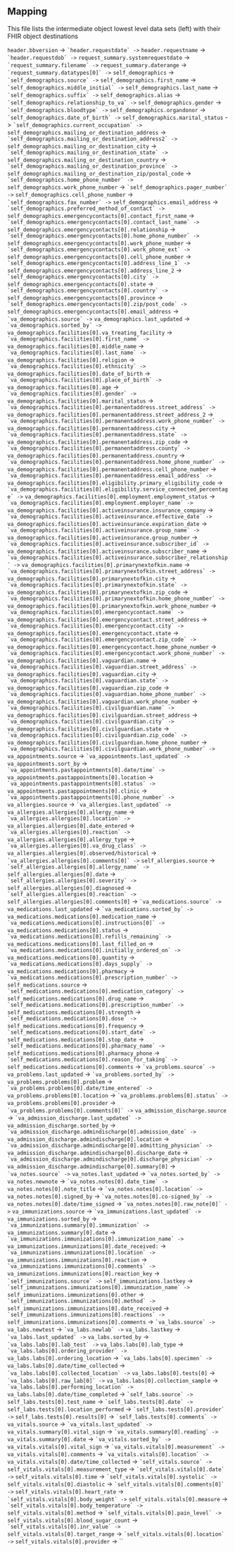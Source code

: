 ## Mapping

This file lists the intermediate object lowest level data sets (left) with their FHIR object destinations

`header.bbversion` -> ``
`header.requestdate` -> ``
`header.requestname` -> ``
`header.requestdob` -> ``
`request_summary.systemrequestdate` -> ``
`request_summary.filename` -> ``
`request_summary.daterange` -> ``
`request_summary.datatypes[0]` -> ``
`self_demographics` -> ``
`self_demographics.source` -> ``
`self_demographics.first_name` -> ``
`self_demographics.middle_initial` -> ``
`self_demographics.last_name` -> ``
`self_demographics.suffix` -> ``
`self_demographics.alias` -> ``
`self_demographics.relationship_to_va` -> ``
`self_demographics.gender` -> ``
`self_demographics.bloodtype` -> ``
`self_demographics.organdonor` -> ``
`self_demographics.date_of_birth` -> ``
`self_demographics.marital_status` -> ``
`self_demographics.current_occupation` -> ``
`self_demographics.mailing_or_destination_address` -> ``
`self_demographics.mailing_or_destination_address2` -> ``
`self_demographics.mailing_or_destination_city` -> ``
`self_demographics.mailing_or_destination_state` -> ``
`self_demographics.mailing_or_destination_country` -> ``
`self_demographics.mailing_or_destination_province` -> ``
`self_demographics.mailing_or_destination_zip/postal_code` -> ``
`self_demographics.home_phone_number` -> ``
`self_demographics.work_phone_number` -> ``
`self_demographics.pager_number` -> ``
`self_demographics.cell_phone_number` -> ``
`self_demographics.fax_number` -> ``
`self_demographics.email_address` -> ``
`self_demographics.preferred_method_of_contact` -> ``
`self_demographics.emergencycontacts[0].contact_first_name` -> ``
`self_demographics.emergencycontacts[0].contact_last_name` -> ``
`self_demographics.emergencycontacts[0].relationship` -> ``
`self_demographics.emergencycontacts[0].home_phone_number` -> ``
`self_demographics.emergencycontacts[0].work_phone_number` -> ``
`self_demographics.emergencycontacts[0].work_phone_ext` -> ``
`self_demographics.emergencycontacts[0].cell_phone_number` -> ``
`self_demographics.emergencycontacts[0].address_line_1` -> ``
`self_demographics.emergencycontacts[0].address_line_2` -> ``
`self_demographics.emergencycontacts[0].city` -> ``
`self_demographics.emergencycontacts[0].state` -> ``
`self_demographics.emergencycontacts[0].country` -> ``
`self_demographics.emergencycontacts[0].province` -> ``
`self_demographics.emergencycontacts[0].zip/post_code` -> ``
`self_demographics.emergencycontacts[0].email_address` -> ``
`va_demographics.source` -> ``
`va_demographics.last_updated` -> ``
`va_demographics.sorted_by` -> ``
`va_demographics.facilities[0].va_treating_facility` -> ``
`va_demographics.facilities[0].first_name` -> ``
`va_demographics.facilities[0].middle_name` -> ``
`va_demographics.facilities[0].last_name` -> ``
`va_demographics.facilities[0].religion` -> ``
`va_demographics.facilities[0].ethnicity` -> ``
`va_demographics.facilities[0].date_of_birth` -> ``
`va_demographics.facilities[0].place_of_birth` -> ``
`va_demographics.facilities[0].age` -> ``
`va_demographics.facilities[0].gender` -> ``
`va_demographics.facilities[0].marital_status` -> ``
`va_demographics.facilities[0].permanentaddress.street_address` -> ``
`va_demographics.facilities[0].permanentaddress.street_address_2` -> ``
`va_demographics.facilities[0].permanentaddress.work_phone_number` -> ``
`va_demographics.facilities[0].permanentaddress.city` -> ``
`va_demographics.facilities[0].permanentaddress.state` -> ``
`va_demographics.facilities[0].permanentaddress.zip_code` -> ``
`va_demographics.facilities[0].permanentaddress.county` -> ``
`va_demographics.facilities[0].permanentaddress.country` -> ``
`va_demographics.facilities[0].permanentaddress.home_phone_number` -> ``
`va_demographics.facilities[0].permanentaddress.cell_phone_number` -> ``
`va_demographics.facilities[0].permanentaddress.email_address` -> ``
`va_demographics.facilities[0].eligibility.primary_eligibility_code` -> ``
`va_demographics.facilities[0].eligibility.service_connected_percentage` -> ``
`va_demographics.facilities[0].employment.employment_status` -> ``
`va_demographics.facilities[0].employment.employer_name` -> ``
`va_demographics.facilities[0].activeinsurance.insurance_company` -> ``
`va_demographics.facilities[0].activeinsurance.effective_date` -> ``
`va_demographics.facilities[0].activeinsurance.expiration_date` -> ``
`va_demographics.facilities[0].activeinsurance.group_name` -> ``
`va_demographics.facilities[0].activeinsurance.group_number` -> ``
`va_demographics.facilities[0].activeinsurance.subscriber_id` -> ``
`va_demographics.facilities[0].activeinsurance.subscriber_name` -> ``
`va_demographics.facilities[0].activeinsurance.subscriber_relationship` -> ``
`va_demographics.facilities[0].primarynextofkin.name` -> ``
`va_demographics.facilities[0].primarynextofkin.street_address` -> ``
`va_demographics.facilities[0].primarynextofkin.city` -> ``
`va_demographics.facilities[0].primarynextofkin.state` -> ``
`va_demographics.facilities[0].primarynextofkin.zip_code` -> ``
`va_demographics.facilities[0].primarynextofkin.home_phone_number` -> ``
`va_demographics.facilities[0].primarynextofkin.work_phone_number` -> ``
`va_demographics.facilities[0].emergencycontact.name` -> ``
`va_demographics.facilities[0].emergencycontact.street_address` -> ``
`va_demographics.facilities[0].emergencycontact.city` -> ``
`va_demographics.facilities[0].emergencycontact.state` -> ``
`va_demographics.facilities[0].emergencycontact.zip_code` -> ``
`va_demographics.facilities[0].emergencycontact.home_phone_number` -> ``
`va_demographics.facilities[0].emergencycontact.work_phone_number` -> ``
`va_demographics.facilities[0].vaguardian.name` -> ``
`va_demographics.facilities[0].vaguardian.street_address` -> ``
`va_demographics.facilities[0].vaguardian.city` -> ``
`va_demographics.facilities[0].vaguardian.state` -> ``
`va_demographics.facilities[0].vaguardian.zip_code` -> ``
`va_demographics.facilities[0].vaguardian.home_phone_number` -> ``
`va_demographics.facilities[0].vaguardian.work_phone_number` -> ``
`va_demographics.facilities[0].civilguardian.name` -> ``
`va_demographics.facilities[0].civilguardian.street_address` -> ``
`va_demographics.facilities[0].civilguardian.city` -> ``
`va_demographics.facilities[0].civilguardian.state` -> ``
`va_demographics.facilities[0].civilguardian.zip_code` -> ``
`va_demographics.facilities[0].civilguardian.home_phone_number` -> ``
`va_demographics.facilities[0].civilguardian.work_phone_number` -> ``
`va_appointments.source` -> ``
`va_appointments.last_updated` -> ``
`va_appointments.sort_by` -> ``
`va_appointments.pastappointments[0].date/time` -> ``
`va_appointments.pastappointments[0].location` -> ``
`va_appointments.pastappointments[0].status` -> ``
`va_appointments.pastappointments[0].clinic` -> ``
`va_appointments.pastappointments[0].phone_number` -> ``
`va_allergies.source` -> ``
`va_allergies.last_updated` -> ``
`va_allergies.allergies[0].allergy_name` -> ``
`va_allergies.allergies[0].location` -> ``
`va_allergies.allergies[0].date_entered` -> ``
`va_allergies.allergies[0].reaction` -> ``
`va_allergies.allergies[0].allergy_type` -> ``
`va_allergies.allergies[0].va_drug_class` -> ``
`va_allergies.allergies[0].observed/historical` -> ``
`va_allergies.allergies[0].comments[0]` -> ``
`self_allergies.source` -> ``
`self_allergies.allergies[0].allergy_name` -> ``
`self_allergies.allergies[0].date` -> ``
`self_allergies.allergies[0].severity` -> ``
`self_allergies.allergies[0].diagnosed` -> ``
`self_allergies.allergies[0].reaction` -> ``
`self_allergies.allergies[0].comments[0]` -> ``
`va_medications.source` -> ``
`va_medications.last_updated` -> ``
`va_medications.sorted_by` -> ``
`va_medications.medications[0].medication_name` -> ``
`va_medications.medications[0].instructions[0]` -> ``
`va_medications.medications[0].status` -> ``
`va_medications.medications[0].refills_remaining` -> ``
`va_medications.medications[0].last_filled_on` -> ``
`va_medications.medications[0].initially_ordered_on` -> ``
`va_medications.medications[0].quantity` -> ``
`va_medications.medications[0].days_supply` -> ``
`va_medications.medications[0].pharmacy` -> ``
`va_medications.medications[0].prescription_number` -> ``
`self_medications.source` -> ``
`self_medications.medications[0].medication_category` -> ``
`self_medications.medications[0].drug_name` -> ``
`self_medications.medications[0].prescription_number` -> ``
`self_medications.medications[0].strength` -> ``
`self_medications.medications[0].dose` -> ``
`self_medications.medications[0].frequency` -> ``
`self_medications.medications[0].start_date` -> ``
`self_medications.medications[0].stop_date` -> ``
`self_medications.medications[0].pharmacy_name` -> ``
`self_medications.medications[0].pharmacy_phone` -> ``
`self_medications.medications[0].reason_for_taking` -> ``
`self_medications.medications[0].comments` -> ``
`va_problems.source` -> ``
`va_problems.last_updated` -> ``
`va_problems.sorted_by` -> ``
`va_problems.problems[0].problem` -> ``
`va_problems.problems[0].date/time_entered` -> ``
`va_problems.problems[0].location` -> ``
`va_problems.problems[0].status` -> ``
`va_problems.problems[0].provider` -> ``
`va_problems.problems[0].comments[0]` -> ``
`va_admission_discharge.source` -> ``
`va_admission_discharge.last_updated` -> ``
`va_admission_discharge.sorted_by` -> ``
`va_admission_discharge.admindischarge[0].admission_date` -> ``
`va_admission_discharge.admindischarge[0].location` -> ``
`va_admission_discharge.admindischarge[0].admitting_physician` -> ``
`va_admission_discharge.admindischarge[0].discharge_date` -> ``
`va_admission_discharge.admindischarge[0].discharge_physician` -> ``
`va_admission_discharge.admindischarge[0].summary[0]` -> ``
`va_notes.source` -> ``
`va_notes.last_updated` -> ``
`va_notes.sorted_by` -> ``
`va_notes.newnote` -> ``
`va_notes.notes[0].date_time` -> ``
`va_notes.notes[0].note_title` -> ``
`va_notes.notes[0].location` -> ``
`va_notes.notes[0].signed_by` -> ``
`va_notes.notes[0].co-signed_by` -> ``
`va_notes.notes[0].date/time_signed` -> ``
`va_notes.notes[0].raw_note[0]` -> ``
`va_immunizations.source` -> ``
`va_immunizations.last_updated` -> ``
`va_immunizations.sorted_by` -> ``
`va_immunizations.summary[0].immunization` -> ``
`va_immunizations.summary[0].date` -> ``
`va_immunizations.immunizations[0].immunization_name` -> ``
`va_immunizations.immunizations[0].date_received:` -> ``
`va_immunizations.immunizations[0].location` -> ``
`va_immunizations.immunizations[0].reaction` -> ``
`va_immunizations.immunizations[0].comments` -> ``
`va_immunizations.immunizations[0].reaction_key` -> ``
`self_immunizations.source` -> ``
`self_immunizations.lastkey` -> ``
`self_immunizations.immunizations[0].immunization_name` -> ``
`self_immunizations.immunizations[0].other` -> ``
`self_immunizations.immunizations[0].method` -> ``
`self_immunizations.immunizations[0].date_received` -> ``
`self_immunizations.immunizations[0].reactions` -> ``
`self_immunizations.immunizations[0].comments` -> ``
`va_labs.source` -> ``
`va_labs.newtest` -> ``
`va_labs.newlab` -> ``
`va_labs.lastkey` -> ``
`va_labs.last_updated` -> ``
`va_labs.sorted_by` -> ``
`va_labs.labs[0].lab_test` -> ``
`va_labs.labs[0].lab_type` -> ``
`va_labs.labs[0].ordering_provider` -> ``
`va_labs.labs[0].ordering_location` -> ``
`va_labs.labs[0].specimen` -> ``
`va_labs.labs[0].date/time_collected` -> ``
`va_labs.labs[0].collected_location` -> ``
`va_labs.labs[0].tests[0]` -> ``
`va_labs.labs[0].raw_lab[0]` -> ``
`va_labs.labs[0].collection_sample` -> ``
`va_labs.labs[0].performing_location` -> ``
`va_labs.labs[0].date/time_completed` -> ``
`self_labs.source` -> ``
`self_labs.tests[0].test_name` -> ``
`self_labs.tests[0].date` -> ``
`self_labs.tests[0].location_performed` -> ``
`self_labs.tests[0].provider` -> ``
`self_labs.tests[0].results[0]` -> ``
`self_labs.tests[0].comments` -> ``
`va_vitals.source` -> ``
`va_vitals.last_updated` -> ``
`va_vitals.summary[0].vital_sign` -> ``
`va_vitals.summary[0].reading` -> ``
`va_vitals.summary[0].date` -> ``
`va_vitals.sorted_by` -> ``
`va_vitals.vitals[0].vital_sign` -> ``
`va_vitals.vitals[0].measurement` -> ``
`va_vitals.vitals[0].comments` -> ``
`va_vitals.vitals[0].location` -> ``
`va_vitals.vitals[0].date/time_collected` -> ``
`self_vitals.source` -> ``
`self_vitals.vitals[0].measurement_type` -> ``
`self_vitals.vitals[0].date` -> ``
`self_vitals.vitals[0].time` -> ``
`self_vitals.vitals[0].systolic` -> ``
`self_vitals.vitals[0].diastolic` -> ``
`self_vitals.vitals[0].comments[0]` -> ``
`self_vitals.vitals[0].heart_rate` -> ``
`self_vitals.vitals[0].body_weight` -> ``
`self_vitals.vitals[0].measure` -> ``
`self_vitals.vitals[0].body_temperature` -> ``
`self_vitals.vitals[0].method` -> ``
`self_vitals.vitals[0].pain_level` -> ``
`self_vitals.vitals[0].blood_sugar_count` -> ``
`self_vitals.vitals[0].inr_value` -> ``
`self_vitals.vitals[0].target_range` -> ``
`self_vitals.vitals[0].location` -> ``
`self_vitals.vitals[0].provider` -> ``